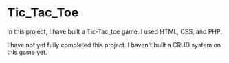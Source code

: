 # Tic_Tac_Toe
In this project, I have built a Tic-Tac_toe game. I used HTML, CSS, and PHP.

I have not yet fully completed this project. I haven't built a CRUD system on this game yet.
